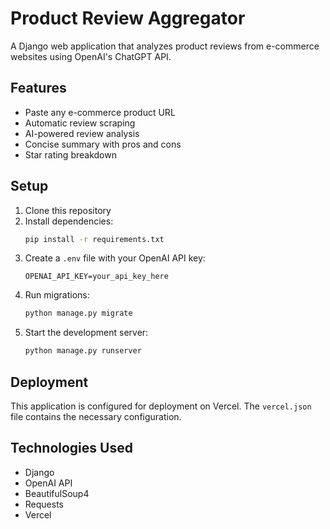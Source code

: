 # Product Review Aggregator

A Django web application that analyzes product reviews from e-commerce websites using OpenAI's ChatGPT API.

## Features

- Paste any e-commerce product URL
- Automatic review scraping
- AI-powered review analysis
- Concise summary with pros and cons
- Star rating breakdown

## Setup

1. Clone this repository
2. Install dependencies:
   ```bash
   pip install -r requirements.txt
   ```
3. Create a `.env` file with your OpenAI API key:
   ```
   OPENAI_API_KEY=your_api_key_here
   ```
4. Run migrations:
   ```bash
   python manage.py migrate
   ```
5. Start the development server:
   ```bash
   python manage.py runserver
   ```

## Deployment

This application is configured for deployment on Vercel. The `vercel.json` file contains the necessary configuration.

## Technologies Used

- Django
- OpenAI API
- BeautifulSoup4
- Requests
- Vercel 